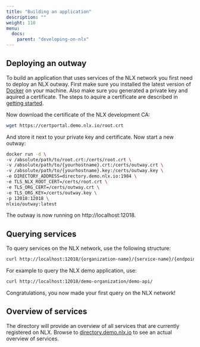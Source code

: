 ```yaml
---
title: "Building an application"
description: ""
weight: 110
menu:
  docs:
    parent: "developing-on-nlx"
---
```


## Deploying an outway
To build an application that uses services of the NLX network you first need to deploy an NLX outway. First make sure you installed the latest version of [Docker](https://docker.com) on your machine. Also make sure you generated a private key and aquired a certificate. The steps to aquire a certificate are described in [getting started](../).

Now download the certificate of the NLX development CA:

```bash
wget https://certportal.demo.nlx.io/root.crt
```

And store it next to your private key and certificate. Now start a new outway:

```bash
docker run -d \
-v /absolute/path/to/root.crt:/certs/root.crt \
-v /absolute/path/to/{yourhostname}.crt:/certs/outway.crt \
-v /absolute/path/to/{yourhostname}.key:/certs/outway.key \
-e DIRECTORY_ADDRESS=directory.demo.nlx.io:1984 \
-e TLS_NLX_ROOT_CERT=/certs/root.crt \
-e TLS_ORG_CERT=/certs/outway.crt \
-e TLS_ORG_KEY=/certs/outway.key \
-p 12018:12018 \
nlxio/outway:latest
```

The outway is now running on http://localhost:12018.

## Querying services
To query services on the NLX network, use the following structure:

```bash
curl http://localhost:12018/{organization-name}/{service-name}/{endpoint}
```

For example to query the NLX demo application, use:

```bash
curl http://localhost:12018/demo-organization/demo-api/
```

Congratulations, you now made your first query on the NLX network!

## Overview of services
The directory will provide an overview of all services that are currently registered on NLX. Browse to [directory.demo.nlx.io](https://directory.demo.nlx.io/) to see an actual overview of services.